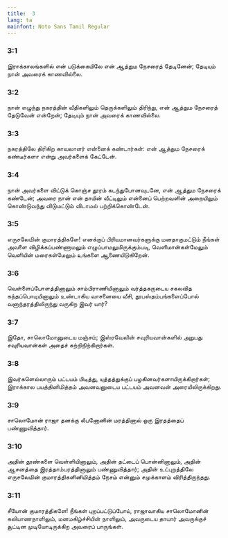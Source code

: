 ```yaml
---
title:  3
lang: ta
mainfont: Noto Sans Tamil Regular
---
```


###  3:1

இராக்காலங்களில் என் படுக்கையிலே என் ஆத்தும நேசரைத் தேடினேன்; தேடியும் நான் அவரைக் காணவில்லை.

###  3:2

நான் எழுந்து நகரத்தின் வீதிகளிலும் தெருக்களிலும் திரிந்து, என் ஆத்தும நேசரைத் தேடுவேன் என்றேன்; தேடியும் நான் அவரைக் காணவில்லை.

###  3:3

நகரத்திலே திரிகிற காவலாளர் என்னைக் கண்டார்கள்: என் ஆத்தும நேசரைக் கண்டீர்களா என்று அவர்களைக் கேட்டேன்.

###  3:4

நான் அவர்களை விட்டுக் கொஞ்ச தூரம் கடந்துபோனவுடனே, என் ஆத்தும நேசரைக் கண்டேன்; அவரை நான் என் தாயின் வீட்டிலும் என்னைப் பெற்றவளின் அறையிலும் கொண்டுவந்து விடுமட்டும் விடாமல் பற்றிக்கொண்டேன்.

###  3:5

எருசலேமின் குமாரத்திகளே! எனக்குப் பிரியமானவர்களுக்கு மனதாகுமட்டும் நீங்கள் அவளை விழிக்கப்பண்ணாமலும் எழுப்பாமலுமிருக்கும்படி, வெளிமான்கள்மேலும் வெளியின் மரைகள்மேலும் உங்களை ஆணையிடுகிறேன்.

###  3:6

வெள்ளைப்போளத்தினாலும் சாம்பிராணியினாலும் வர்த்தகருடைய சகலவித கந்தப்பொடியினாலும் உண்டாகிய வாசனையை வீசி, தூபஸ்தம்பங்களைப்போல் வனாந்தரத்திலிருந்து வருகிற இவர் யார்?

###  3:7

இதோ, சாலொமோனுடைய மஞ்சம்; இஸ்ரவேலின் சவுரியவான்களில் அறுபது சவுரியவான்கள் அதைச் சுற்றிநிற்கிறார்கள்.

###  3:8

இவர்களெல்லாரும் பட்டயம் பிடித்து, யுத்தத்துக்குப் பழகினவர்களாயிருக்கிறார்கள்; இராக்கால பயத்தினிமித்தம் அவனவனுடைய பட்டயம் அவனவன் அரையிலிருக்கிறது.

###  3:9

சாலொமோன் ராஜா தனக்கு லீபனோனின் மரத்தினால் ஒரு இரதத்தைப் பண்ணுவித்தார்.

###  3:10

அதின் தூண்களை வெள்ளியினாலும், அதின் தட்டைப் பொன்னினாலும், அதின் ஆசனத்தை இரத்தாம்பரத்தினாலும் பண்ணுவித்தார்; அதின் உட்புறத்திலே எருசலேமின் குமாரத்திகளினிமித்தம் நேசம் என்னும் சமுக்காளம் விரித்திருந்தது.

###  3:11

சீயோன் குமாரத்திகளே! நீங்கள் புறப்பட்டுப்போய், ராஜாவாகிய சாலொமோனின் கலியாணநாளிலும், மனமகிழ்ச்சியின் நாளிலும், அவருடைய தாயார் அவருக்குச் சூட்டின முடியோடிருக்கிற அவரைப் பாருங்கள்.

